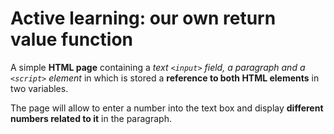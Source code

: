 # Active learning: our own return value function

A simple <strong>HTML page</strong> containing a<em> text `<input>` field, a <em>paragraph</em> and a `<script>` element</em> in which is stored a <strong>reference to both HTML elements</strong> in two variables. 

The page will allow to enter a number into the text box and display <strong>different numbers related to it</strong> in the paragraph. 